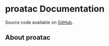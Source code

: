 # proatac Documentation

Source code available on [GitHub](https://github.com/buenrostrolab/proatac).

## About proatac

